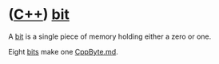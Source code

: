 # ([C++](Cpp.md)) [bit](CppBit.md)

A [bit](CppBit.md) is a single piece of memory holding either a zero or one.

Eight [bits](CppBit.md) make one [CppByte.md](byte).
